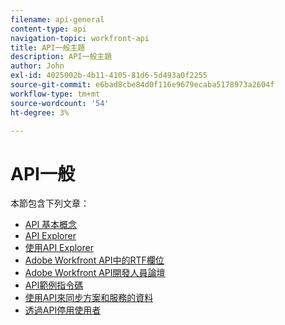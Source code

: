 ```yaml
---
filename: api-general
content-type: api
navigation-topic: workfront-api
title: API一般主題
description: API一般主題
author: John
exl-id: 4025002b-4b11-4105-81d6-5d493a0f2255
source-git-commit: e6bad8cbe84d0f116e9679ecaba5178973a2604f
workflow-type: tm+mt
source-wordcount: '54'
ht-degree: 3%

---
```



# API一般

本節包含下列文章：

* [API 基本概念](../../wf-api/general/api-basics.md)
* [API Explorer](../../wf-api/general/api-explorer.md)
* [使用API Explorer](../../wf-api/general/using-api-explorer.md)
* [Adobe Workfront API中的RTF欄位](../../wf-api/general/rich-text-field-api.md)
* [Adobe Workfront API開發人員論壇](../../wf-api/general/api-developer-forum.md)
* [API範例指令碼](../../wf-api/general/api-example-scripts.md)
* [使用API來同步方案和服務的資料](../../wf-api/general/api-sync-data.md)
* [透過API停用使用者](../../wf-api/general/deactivate-user-api.md)
<!--
* [Projects API](../../wf-api/general/projects-api.md)
-->
